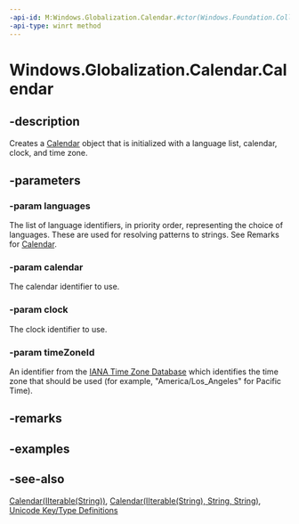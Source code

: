 ```yaml
---
-api-id: M:Windows.Globalization.Calendar.#ctor(Windows.Foundation.Collections.IIterable{System.String},System.String,System.String,System.String)
-api-type: winrt method
---
```


<!-- Method syntax
public Calendar(Windows.Foundation.Collections.IIterable<System.String> languages, System.String calendar, System.String clock, System.String timeZoneId)
-->

# Windows.Globalization.Calendar.Calendar

## -description
Creates a [Calendar](calendar.md) object that is initialized with a language list, calendar, clock, and time zone.

## -parameters
### -param languages
The list of language identifiers, in priority order, representing the choice of languages. These are used for resolving patterns to strings. See Remarks for [Calendar](calendar.md).

### -param calendar
The calendar identifier to use.

### -param clock
The clock identifier to use.

### -param timeZoneId
An identifier from the [IANA Time Zone Database](http://www.iana.org/time-zones) which identifies the time zone that should be used (for example, "America/Los_Angeles" for Pacific Time).

## -remarks

## -examples

## -see-also
[Calendar(IIterable(String))](calendar_calendar_1181929246.md), [Calendar(IIterable(String), String, String)](calendar_calendar_1820927522.md), [Unicode Key/Type Definitions](http://www.unicode.org/reports/tr35/#Key_Type_Definitions)
